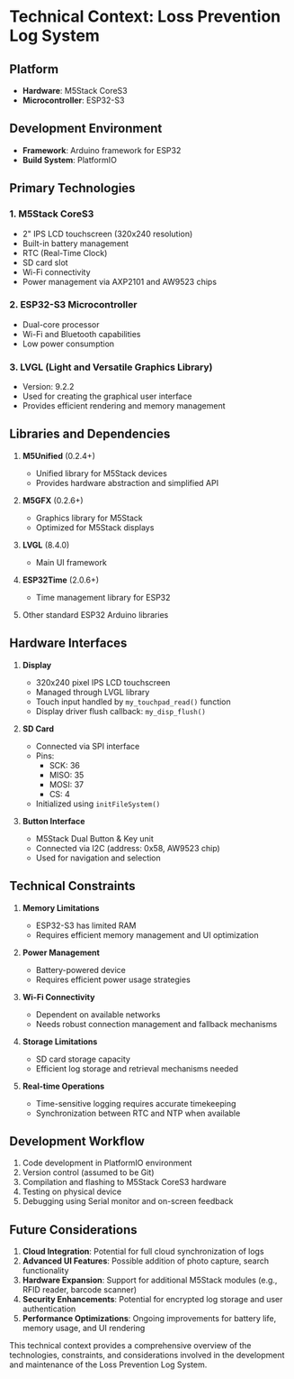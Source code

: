 # Technical Context: Loss Prevention Log System

## Platform
- **Hardware**: M5Stack CoreS3
- **Microcontroller**: ESP32-S3

## Development Environment
- **Framework**: Arduino framework for ESP32
- **Build System**: PlatformIO

## Primary Technologies

### 1. M5Stack CoreS3
- 2" IPS LCD touchscreen (320x240 resolution)
- Built-in battery management
- RTC (Real-Time Clock)
- SD card slot
- Wi-Fi connectivity
- Power management via AXP2101 and AW9523 chips

### 2. ESP32-S3 Microcontroller
- Dual-core processor
- Wi-Fi and Bluetooth capabilities
- Low power consumption

### 3. LVGL (Light and Versatile Graphics Library)
- Version: 9.2.2
- Used for creating the graphical user interface
- Provides efficient rendering and memory management

## Libraries and Dependencies

1. **M5Unified** (0.2.4+)
   - Unified library for M5Stack devices
   - Provides hardware abstraction and simplified API

2. **M5GFX** (0.2.6+)
   - Graphics library for M5Stack
   - Optimized for M5Stack displays

3. **LVGL** (8.4.0)
   - Main UI framework

4. **ESP32Time** (2.0.6+)
   - Time management library for ESP32

5. Other standard ESP32 Arduino libraries

## Hardware Interfaces

1. **Display**
   - 320x240 pixel IPS LCD touchscreen
   - Managed through LVGL library
   - Touch input handled by `my_touchpad_read()` function
   - Display driver flush callback: `my_disp_flush()`

2. **SD Card**
   - Connected via SPI interface
   - Pins:
     - SCK: 36
     - MISO: 35
     - MOSI: 37
     - CS: 4
   - Initialized using `initFileSystem()`

3. **Button Interface**
   - M5Stack Dual Button & Key unit
   - Connected via I2C (address: 0x58, AW9523 chip)
   - Used for navigation and selection

## Technical Constraints

1. **Memory Limitations**
   - ESP32-S3 has limited RAM
   - Requires efficient memory management and UI optimization

2. **Power Management**
   - Battery-powered device
   - Requires efficient power usage strategies

3. **Wi-Fi Connectivity**
   - Dependent on available networks
   - Needs robust connection management and fallback mechanisms

4. **Storage Limitations**
   - SD card storage capacity
   - Efficient log storage and retrieval mechanisms needed

5. **Real-time Operations**
   - Time-sensitive logging requires accurate timekeeping
   - Synchronization between RTC and NTP when available

## Development Workflow

1. Code development in PlatformIO environment
2. Version control (assumed to be Git)
3. Compilation and flashing to M5Stack CoreS3 hardware
4. Testing on physical device
5. Debugging using Serial monitor and on-screen feedback

## Future Considerations

1. **Cloud Integration**: Potential for full cloud synchronization of logs
2. **Advanced UI Features**: Possible addition of photo capture, search functionality
3. **Hardware Expansion**: Support for additional M5Stack modules (e.g., RFID reader, barcode scanner)
4. **Security Enhancements**: Potential for encrypted log storage and user authentication
5. **Performance Optimizations**: Ongoing improvements for battery life, memory usage, and UI rendering

This technical context provides a comprehensive overview of the technologies, constraints, and considerations involved in the development and maintenance of the Loss Prevention Log System.

